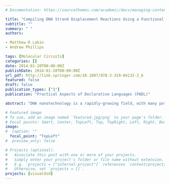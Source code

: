 ```yaml
---
# Documentation: https://sourcethemes.com/academic/docs/managing-content/

title: "Compiling DNA Strand Displacement Reactions Using a Functional Programming Language"
subtitle: ""
summary: " "
authors:

- Matthew R Lakin
- Andrew Phillips

tags: [Molecular Circuits]
categories: []
date: 2014-01-20T00:00:00Z
publishDate: 2014-01-20T00:00:00Z
url_pdf: http://link.springer.com/10.1007/978-3-319-04132-2_6
featured: false
draft: false
publication_types: ["1"]
publication: "Practical Aspects of Declarative Languages (PADL)"

abstract: "DNA nanotechnology is a rapidly-growing field, with many potential applications in nanoscale manufacturing and autonomous in vivo diagnostic and therapeutic devices. As experimental techniques improve it will become increasingly important to develop software tools and programming abstractions, to enable rapid and correct design of increasingly sophisticated computational circuits. This is analogous to the need for hardware description languages for VLSI. In this paper we discuss our experience implementing a domain-specific language for DNA nanotechnology using a functional programming language. The ability to use abstract data types to describe molecular structures and to recurse over these types to derive the various interactions between structures was a major reason for the use of a functional language in this project. © 2014 Springer International Publishing."

# Featured image
# To use, add an image named `featured.jpg/png` to your page's folder.
# Focal points: Smart, Center, TopLeft, Top, TopRight, Left, Right, BottomLeft, Bottom, BottomRight.
image: 
#  caption: ""
  focal_point: "TopLeft"
#  preview_only: false

# Projects (optional).
#   Associate this post with one or more of your projects.
#   Simply enter your project's folder or file name without extension.
#   E.g. `projects = ["internal-project"]` references `content/project/deep-learning/index.md`.
#   Otherwise, set `projects = []`.
projects: [visualdsd]
---
```


